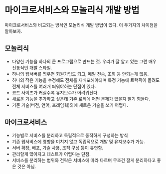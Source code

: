 # 마이크로서비스와 모놀리식 개발 방법
마이크로서비스와 비교되는 방식인 모놀리식 개발 방법이 있다. 이 두가지의 차이점을 알아보자.

## 모놀리식
- 다양한 기능을 하나의 큰 프로그램으로 만드는 것. 우리가 잘 알고 있는 그런 매우 전통적인 개발 스타일.
- 하나의 웹서버를 띄우면 회원가입도 되고, 메일 전송, 조회 등 안되는게 없음.
- 하나의 작은 기능을 수정해도 전체를 재배포해야되며 특정 기능에 트랙픽이 몰려도 전체 서비스를 여러개 띄워야하는 단점이 있다.
- 코드 사이즈가 커질수록 유지보수가 어려워진다.
- 새로운 기능을 추가하고 싶은데 기존 로직에 어떤 문제가 있을지 알기 힘들다.
- 기존 기술(버전, 언어, 프레임웍)외에 새로운 기술을 쓰기 어렵다.

## 마이크로서비스
- 기능별로 서비스를 분리하고 독립적으로 동작하게 구성하는 방식
- 기존 웹서비스에 영향을 미치지 않고 독립적으로 개발 및 유지보수가 가능.
- 서버 확장, 배포, 기술 사용, 조직 구성 등이 유연함.
- 관리할게 많아지고 테스트가 어렵다는 단점.
- 서비스를 분리하는 범위와 전략은 서비스에 따라 다르며 무조건 잘게 분리하다고 좋은 것은 아님.